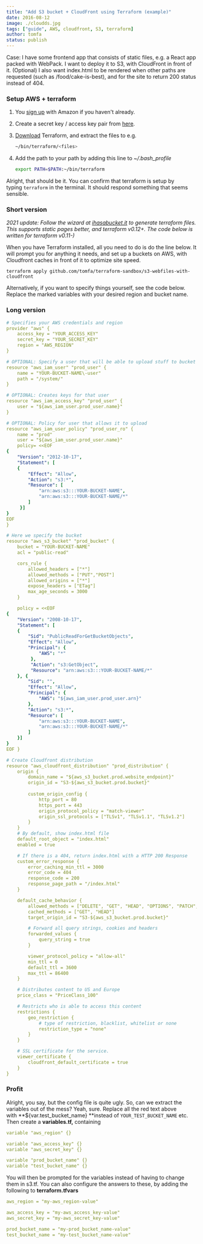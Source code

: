 ```yaml
---
title: "Add S3 bucket + CloudFront using Terraform (example)"
date: 2016-08-12
image: ./cloudds.jpg
tags: ["guide", AWS, cloudfront, S3, terraform]
author: tomfa
status: publish
---
```


Case: I have some frontend app that consists of static files, e.g. a React app packed with WebPack. I want to deploy it to S3, with CloudFront in front of it. (Optional) I also want index.html to be rendered when other paths are requested (such as /food/cake-is-best), and for the site to return 200 status instead of 404.

### Setup AWS + terraform

1.  You [sign up](http://aws.amazon.com/s3/) with Amazon if you haven't already.

2.  Create a secret key / access key pair from [here](https://console.aws.amazon.com/iam/home?#security_credential).

3.  [Download](https://terraform.io/downloads.html) Terraform, and extract the files to e.g.
    ```bash
    ~/bin/terraform/<files>
    ```
        
4.  Add the path to your path by adding this line to _~/.bash_profile_
    ```bash
    export PATH=$PATH:~/bin/terraform
    ```
        

Alright, that should be it. You can confirm that terraform is setup by typing `terraform` in the terminal. It should respond something that seems sensible.

### Short version

_2021 update: Follow the wizard at [ihasabucket.it](https://ihasabucket.it/) to generate terraform files. This supports static pages better, and terraform v0.12+. The code below is written for terraform v0.11-)_


When you have Terraform installed, all you need to do is do the line below. It will prompt you for anything it needs, and set up a buckets on AWS, with Cloudfront caches in front of it to optimize site speed.

```
terraform apply github.com/tomfa/terraform-sandbox/s3-webfiles-with-cloudfront
```

Alternatively, if you want to specify things yourself, see the code below. Replace the marked variables with your desired region and bucket name. 

### Long version

```yaml
# Specifies your AWS credentials and region
provider "aws" {
    access_key = "YOUR_ACCESS_KEY"
    secret_key = "YOUR_SECRET_KEY"
    region = "AWS_REGION"
}

# OPTIONAL: Specify a user that will be able to upload stuff to bucket
resource "aws_iam_user" "prod_user" {
    name = "YOUR-BUCKET-NAME\-user"
    path = "/system/"
}

# OPTIONAL: Creates keys for that user
resource "aws_iam_access_key" "prod_user" {
    user = "${aws_iam_user.prod_user.name}"
}

# OPTIONAL: Policy for user that allows it to upload
resource "aws_iam_user_policy" "prod_user_ro" {
    name = "prod"
    user = "${aws_iam_user.prod_user.name}"
    policy= <<EOF
{
    "Version": "2012-10-17",
    "Statement": [
    {
        "Effect": "Allow",
        "Action": "s3:*",
        "Resource": [
            "arn:aws:s3:::YOUR-BUCKET-NAME",
            "arn:aws:s3:::YOUR-BUCKET-NAME/*"
        ]
     }]
}
EOF
}

# Here we specify the bucket
resource "aws_s3_bucket" "prod_bucket" {
    bucket = "YOUR-BUCKET-NAME"
    acl = "public-read"

    cors_rule {
        allowed_headers = ["*"]
        allowed_methods = ["PUT","POST"]
        allowed_origins = ["*"]
        expose_headers = ["ETag"]
        max_age_seconds = 3000
    }

    policy = <<EOF
{
    "Version": "2008-10-17",
    "Statement": [
    {
        "Sid": "PublicReadForGetBucketObjects",
        "Effect": "Allow",
        "Principal": {
            "AWS": "*"
         },
         "Action": "s3:GetObject",
         "Resource": "arn:aws:s3:::YOUR-BUCKET-NAME/*"
    }, {
        "Sid": "",
        "Effect": "Allow",
        "Principal": {
            "AWS": "${aws_iam_user.prod_user.arn}"
        },
        "Action": "s3:*",
        "Resource": [
            "arn:aws:s3:::YOUR-BUCKET-NAME",
            "arn:aws:s3:::YOUR-BUCKET-NAME/*"
        ]
    }]
}
EOF }

# Create Cloudfront distribution
resource "aws_cloudfront_distribution" "prod_distribution" {
    origin {
        domain_name = "${aws_s3_bucket.prod.website_endpoint}"
        origin_id = "S3-${aws_s3_bucket.prod.bucket}"
 
        custom_origin_config {
            http_port = 80
            https_port = 443
            origin_protocol_policy = "match-viewer"
            origin_ssl_protocols = ["TLSv1", "TLSv1.1", "TLSv1.2"]
        }
    }
    # By default, show index.html file
    default_root_object = "index.html"
    enabled = true

    # If there is a 404, return index.html with a HTTP 200 Response
    custom_error_response {
        error_caching_min_ttl = 3000
        error_code = 404
        response_code = 200
        response_page_path = "/index.html"
    }

    default_cache_behavior {
        allowed_methods = ["DELETE", "GET", "HEAD", "OPTIONS", "PATCH", "POST", "PUT"]
        cached_methods = ["GET", "HEAD"]
        target_origin_id = "S3-${aws_s3_bucket.prod.bucket}"

        # Forward all query strings, cookies and headers
        forwarded_values {
            query_string = true
        }

        viewer_protocol_policy = "allow-all"
        min_ttl = 0
        default_ttl = 3600
        max_ttl = 86400
    }

    # Distributes content to US and Europe
    price_class = "PriceClass_100"

    # Restricts who is able to access this content
    restrictions {
        geo_restriction {
            # type of restriction, blacklist, whitelist or none
            restriction_type = "none"
        }
    }

    # SSL certificate for the service.
    viewer_certificate {
        cloudfront_default_certificate = true
    }
}
```

### Profit

Alright, you say, but the config file is quite ugly. So, can we extract the variables out of the mess? Yeah, sure. Replace all the red text above with **${var.test_bucket_name} **instead of `YOUR_TEST_BUCKET_NAME` etc. Then create a **variables.tf,** containing

```yaml
variable "aws_region" {}

variable "aws_access_key" {}
variable "aws_secret_key" {}

variable "prod_bucket_name" {}
variable "test_bucket_name" {}
```

You will then be prompted for the variables instead of having to change them in s3.tf. You can also configure the answers to these, by adding the following to **terraform.tfvars**

```yaml
aws_region = "my-aws_region-value"

aws_access_key = "my-aws_access_key-value"
aws_secret_key = "my-aws_secret_key-value"

prod_bucket_name = "my-prod_bucket_name-value"
test_bucket_name = "my-test_bucket_name-value"
```
